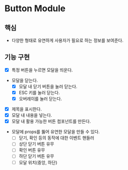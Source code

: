 # Button Module

## 핵심

- 다양한 형태로 유연하게 사용자가 필요로 하는 정보를 보여준다.

## 기능 구현

- [x] 특정 버튼을 누르면 모달을 띄운다.
- 모달을 닫는다.
  - [x] 모달 내 닫기 버튼을 눌러 닫는다.
  - [x] ESC 키를 눌러 닫는다.
  - [x] 오버레이를 눌러 닫는다.
- [x] 제목을 표시한다.
- [x] 모달 내 내용을 넣는다.
- [x] 모달 내 활용 가능한 버튼 컴포넌트를 만든다.
- 모달에 props를 뚫어 유연한 모달을 만들 수 있다.
  - [ ] 닫기, 확인 등의 동작에 대한 이벤트 핸들러
  - [ ] 상단 닫기 버튼 유무
  - [ ] 확인 버튼 유무
  - [ ] 하단 닫기 버튼 유무
  - [ ] 모달 위치(중앙, 하단)
